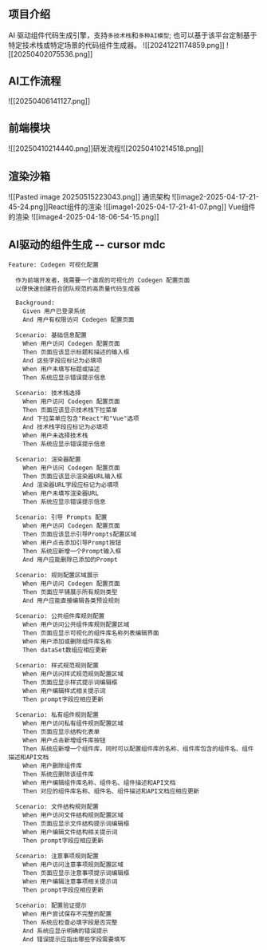 ## 项目介绍
AI 驱动组件代码生成引擎，支持`多技术栈`和`多种AI模型`; 也可以基于该平台定制基于特定技术栈或特定场景的代码组件生成器。
![[20241221174859.png]]
![[20250402075536.png]]
## AI工作流程
![[20250406141127.png]]
## 前端模块
![[20250410214440.png]]研发流程![[20250410214518.png]]
## 渲染沙箱
![[Pasted image 20250515223043.png]]
通讯架构
![[image2-2025-04-17-21-45-24.png]]React组件的渲染
![[image1-2025-04-17-21-41-07.png]]
Vue组件的渲染
![[image4-2025-04-18-06-54-15.png]]
## AI驱动的组件生成 -- cursor mdc
```Gerkin
Feature: Codegen 可视化配置

  作为前端开发者，我需要一个直观的可视化的 Codegen 配置页面
  以便快速创建符合团队规范的高质量代码生成器

  Background:
    Given 用户已登录系统
    And 用户有权限访问 Codegen 配置页面

  Scenario: 基础信息配置
    When 用户访问 Codegen 配置页面
    Then 页面应该显示标题和描述的输入框
    And 这些字段应标记为必填项
    When 用户未填写标题或描述
    Then 系统应显示错误提示信息

  Scenario: 技术栈选择
    When 用户访问 Codegen 配置页面
    Then 页面应该显示技术栈下拉菜单
    And 下拉菜单应包含"React"和"Vue"选项
    And 技术栈字段应标记为必填项
    When 用户未选择技术栈
    Then 系统应显示错误提示信息

  Scenario: 渲染器配置
    When 用户访问 Codegen 配置页面
    Then 页面应该显示渲染器URL输入框
    And 渲染器URL字段应标记为必填项
    When 用户未填写渲染器URL
    Then 系统应显示错误提示信息

  Scenario: 引导 Prompts 配置
    When 用户访问 Codegen 配置页面
    Then 页面应该显示引导Prompts配置区域
    When 用户点击添加引导Prompt按钮
    Then 系统应新增一个Prompt输入框
    And 用户应能删除已添加的Prompt

  Scenario: 规则配置区域展示
    When 用户访问 Codegen 配置页面
    Then 页面应平铺展示所有规则类型
    And 用户应能直接编辑各类预设规则

  Scenario: 公共组件库规则配置
    When 用户访问公共组件库规则配置区域
    Then 页面应显示可视化的组件库名称列表编辑界面
    When 用户添加或删除组件库名称
    Then dataSet数组应相应更新

  Scenario: 样式规范规则配置
    When 用户访问样式规范规则配置区域
    Then 页面应显示样式提示词编辑框
    When 用户编辑样式相关提示词
    Then prompt字段应相应更新

  Scenario: 私有组件规则配置
    When 用户访问私有组件规则配置区域
    Then 页面应显示结构化表单
    When 用户点击新增组件库按钮
    Then 系统应新增一个组件库，同时可以配置组件库的名称、组件库包含的组件名、组件描述和API文档
    When 用户删除组件库
    Then 系统应删除该组件库
    When 用户编辑组件库名称、组件名、组件描述和API文档
    Then 对应的组件库名称、组件名、组件描述和API文档应相应更新

  Scenario: 文件结构规则配置
    When 用户访问文件结构规则配置区域
    Then 页面应显示文件结构提示词编辑框
    When 用户编辑文件结构相关提示词
    Then prompt字段应相应更新

  Scenario: 注意事项规则配置
    When 用户访问注意事项规则配置区域
    Then 页面应显示注意事项提示词编辑框
    When 用户编辑注意事项相关提示词
    Then prompt字段应相应更新

  Scenario: 配置验证提示
    When 用户尝试保存不完整的配置
    Then 系统应检查必填字段是否完整
    And 系统应显示明确的错误提示
    And 错误提示应指出哪些字段需要填写
```
